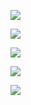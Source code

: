 ![](http://archive.org/download/siznax-screens/tanuki1.png)

![](http://archive.org/download/siznax-screens/tanuki2.png)

![](http://archive.org/download/siznax-screens/tanuki3.png)

![](http://archive.org/download/siznax-screens/tanuki4.png)

![](http://archive.org/download/siznax-screens/tanuki5.png)
